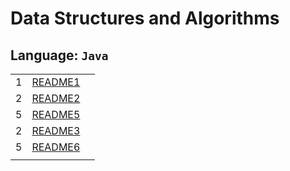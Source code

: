 # Data Structures and Algorithms

## Language: `Java`

|    |    |    |
|----|----|----|
|1| [README1](challenge1/README.md) |
|2| [README2](challenge2/README.md) |
|5| [README5](challenge5/README.md) |
|2| [README3](challenge3/README.md) |
|5| [README6](challenge6/README.md) |
|    |    |    |
